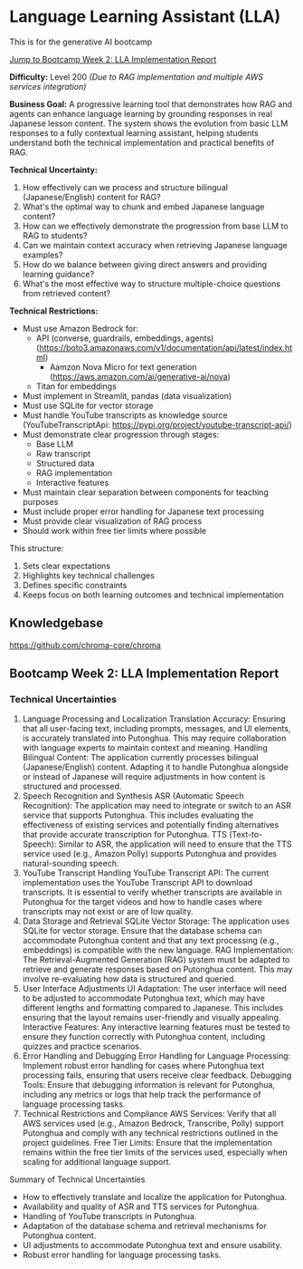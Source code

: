 # Language Learning Assistant (LLA)
This is for the generative AI bootcamp

[Jump to Bootcamp Week 2: LLA Implementation Report](https://github.com/AC888221/free-genai-bootcamp-2025/blob/main/language-learning-assistant-main/README.md#bootcamp-week-2-lla-implementation-report)

**Difficulty:** Level 200 *(Due to RAG implementation and multiple AWS services integration)*

**Business Goal:**
A progressive learning tool that demonstrates how RAG and agents can enhance language learning by grounding responses in real Japanese lesson content. The system shows the evolution from basic LLM responses to a fully contextual learning assistant, helping students understand both the technical implementation and practical benefits of RAG.

**Technical Uncertainty:**
1. How effectively can we process and structure bilingual (Japanese/English) content for RAG?
2. What's the optimal way to chunk and embed Japanese language content?
3. How can we effectively demonstrate the progression from base LLM to RAG to students?
4. Can we maintain context accuracy when retrieving Japanese language examples?
5. How do we balance between giving direct answers and providing learning guidance?
6. What's the most effective way to structure multiple-choice questions from retrieved content?

**Technical Restrictions:**
* Must use Amazon Bedrock for:
   * API (converse, guardrails, embeddings, agents) (https://boto3.amazonaws.com/v1/documentation/api/latest/index.html)
     * Aamzon Nova Micro for text generation (https://aws.amazon.com/ai/generative-ai/nova)
   * Titan for embeddings
* Must implement in Streamlit, pandas (data visualization)
* Must use SQLite for vector storage
* Must handle YouTube transcripts as knowledge source (YouTubeTranscriptApi: https://pypi.org/project/youtube-transcript-api/)
* Must demonstrate clear progression through stages:
   * Base LLM
   * Raw transcript
   * Structured data
   * RAG implementation
   * Interactive features
* Must maintain clear separation between components for teaching purposes
* Must include proper error handling for Japanese text processing
* Must provide clear visualization of RAG process
* Should work within free tier limits where possible

This structure:
1. Sets clear expectations
2. Highlights key technical challenges
3. Defines specific constraints
4. Keeps focus on both learning outcomes and technical implementation

## Knowledgebase

https://github.com/chroma-core/chroma


## Bootcamp Week 2: LLA Implementation Report

### Technical Uncertainties
1. Language Processing and Localization
Translation Accuracy: Ensuring that all user-facing text, including prompts, messages, and UI elements, is accurately translated into Putonghua. This may require collaboration with language experts to maintain context and meaning.
Handling Bilingual Content: The application currently processes bilingual (Japanese/English) content. Adapting it to handle Putonghua alongside or instead of Japanese will require adjustments in how content is structured and processed.
2. Speech Recognition and Synthesis
ASR (Automatic Speech Recognition): The application may need to integrate or switch to an ASR service that supports Putonghua. This includes evaluating the effectiveness of existing services and potentially finding alternatives that provide accurate transcription for Putonghua.
TTS (Text-to-Speech): Similar to ASR, the application will need to ensure that the TTS service used (e.g., Amazon Polly) supports Putonghua and provides natural-sounding speech.
3. YouTube Transcript Handling
YouTube Transcript API: The current implementation uses the YouTube Transcript API to download transcripts. It is essential to verify whether transcripts are available in Putonghua for the target videos and how to handle cases where transcripts may not exist or are of low quality.
4. Data Storage and Retrieval
SQLite Vector Storage: The application uses SQLite for vector storage. Ensure that the database schema can accommodate Putonghua content and that any text processing (e.g., embeddings) is compatible with the new language.
RAG Implementation: The Retrieval-Augmented Generation (RAG) system must be adapted to retrieve and generate responses based on Putonghua content. This may involve re-evaluating how data is structured and queried.
5. User Interface Adjustments
UI Adaptation: The user interface will need to be adjusted to accommodate Putonghua text, which may have different lengths and formatting compared to Japanese. This includes ensuring that the layout remains user-friendly and visually appealing.
Interactive Features: Any interactive learning features must be tested to ensure they function correctly with Putonghua content, including quizzes and practice scenarios.
6. Error Handling and Debugging
Error Handling for Language Processing: Implement robust error handling for cases where Putonghua text processing fails, ensuring that users receive clear feedback.
Debugging Tools: Ensure that debugging information is relevant for Putonghua, including any metrics or logs that help track the performance of language processing tasks.
7. Technical Restrictions and Compliance
AWS Services: Verify that all AWS services used (e.g., Amazon Bedrock, Transcribe, Polly) support Putonghua and comply with any technical restrictions outlined in the project guidelines.
Free Tier Limits: Ensure that the implementation remains within the free tier limits of the services used, especially when scaling for additional language support.

Summary of Technical Uncertainties
- How to effectively translate and localize the application for Putonghua.
- Availability and quality of ASR and TTS services for Putonghua.
- Handling of YouTube transcripts in Putonghua.
- Adaptation of the database schema and retrieval mechanisms for Putonghua content.
- UI adjustments to accommodate Putonghua text and ensure usability.
- Robust error handling for language processing tasks.






